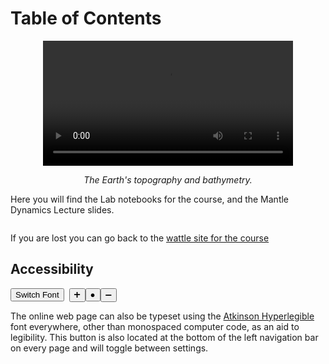# Table of Contents

<center>
<video controls autoplay width="400">
    <source src="Figures/Movies/etopoimageH.mp4"
            type="video/mp4">

    Sorry, your browser doesn't support embedded videos.
</video>

*The Earth's topography and bathymetry.*
</center>

Here you will find the Lab notebooks for the course, and the Mantle Dynamics Lecture slides.

```{tableofcontents}
```

If you are lost you can go back to the [wattle site for the course](https://wattlecourses.anu.edu.au/course/view.php?id=36759)


## Accessibility

<button type="button" onclick="legibleFontSwitcher()">Switch Font</button>&nbsp;&nbsp;<button type="button" onclick="fontScaler(1.1)">&#10133;</button><button type="button" onclick="fontScaler(0.0)">&#9679;</button><button type="button" onclick="fontScaler(0.909)">&#10134;</button>  


The online web page can also be typeset using the [Atkinson Hyperlegible](https://brailleinstitute.org/freefont) font everywhere, other than monospaced computer code, as an aid to legibility. This button is also located at the bottom of the left navigation bar on every page and will toggle between settings.


